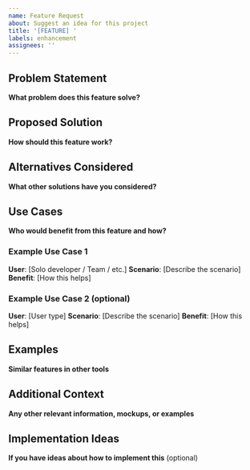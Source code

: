 ```yaml
---
name: Feature Request
about: Suggest an idea for this project
title: '[FEATURE] '
labels: enhancement
assignees: ''
---
```


## Problem Statement

**What problem does this feature solve?**

## Proposed Solution

**How should this feature work?**

## Alternatives Considered

**What other solutions have you considered?**

## Use Cases

**Who would benefit from this feature and how?**

### Example Use Case 1
**User**: [Solo developer / Team / etc.]
**Scenario**: [Describe the scenario]
**Benefit**: [How this helps]

### Example Use Case 2 (optional)
**User**: [User type]
**Scenario**: [Describe the scenario]
**Benefit**: [How this helps]

## Examples

**Similar features in other tools**

## Additional Context

**Any other relevant information, mockups, or examples**

## Implementation Ideas

**If you have ideas about how to implement this** (optional)

